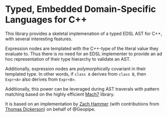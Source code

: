 Typed, Embedded Domain-Specific Languages for C++
=================================================
This library provides a skeletal implemenation of a typed EDSL AST for C++, with several interesting features.

Expression nodes are templated with the C++-type of the literal value they evaluate to.
Thus there is no need for an EDSL implementer to provide an ad hoc representation of their type hierarchy to validate an AST.

Additionally, expression nodes are *polymorphically* covariant in their templated type.
In other words, if `class A` derives from `class B`, then `Expr<A>` also derives from `Expr<B>`.

Additionally, this power can be leveraged during AST traverals with pattern matching based on the highly efficient [Mach7](https://github.com/solodon4/Mach7) library.

It is based on an implementation by [Zach Hammer](https://github.com/zhammer/) (with contributions from [Thomas Dickerson](https://github.com/elfprince13/)) on behalf of @Geopipe.
